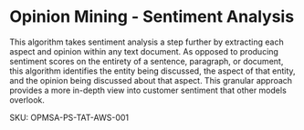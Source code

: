 # Opinion Mining - Sentiment Analysis

This algorithm takes sentiment analysis a step further by extracting each aspect and opinion within any text document. As opposed to producing sentiment scores on the entirety of a sentence, paragraph, or document, this algorithm identifies the entity being discussed, the aspect of that entity, and the opinion being discussed about that aspect. This granular approach provides a more in-depth view into customer sentiment that other models overlook.

SKU:  OPMSA-PS-TAT-AWS-001
